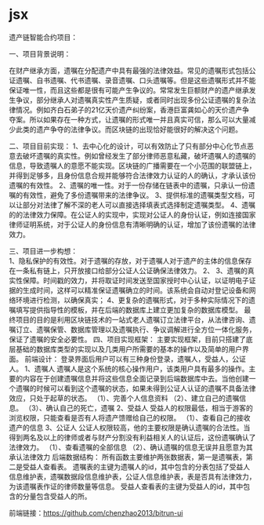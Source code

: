 # jsx
遗产链智能合约项目：

一、项目背景说明：
   
   在财产继承方面，遗嘱在分配遗产中具有最强的法律效益。常见的遗嘱形式包括公证遗嘱、自书遗嘱、代书遗嘱、录音遗嘱、口头遗嘱等。但是这些遗嘱形式并不能保证唯一性，而且这些都是很有可能产生争议的。常常发生巨额财产的遗产继承发生争议，部分继承人对遗嘱真实性产生质疑，或者同时出现多份公证遗嘱的复杂法律情况。例如齐白石弟子的21亿天价遗产纠纷案，香港巨富龚如心的天价遗产争夺案。所以如果存在一种方式，让遗嘱的形式唯一并且真实可信，那么可以大量减少此类的遗产争夺的法律争议。而区块链的出现恰好能很好的解决这个问题。

二、项目目前实现： 
    1、去中心化的设计，可以有效防止了只有部分中心化节点恶意去破坏遗嘱的真实性。例如曾经发生了部分律师恶意私藏，破坏遗嘱人的遗嘱的信息，导致遗嘱人的意愿不能实现。区块链的广播需要在一个小范围的联盟链上，并得到足够多，且身份信息合规并能够符合法律效力认证的人的确认，才承认该份遗嘱的有效性。
    2、遗嘱的唯一性。对于一份存储在链表中的遗嘱，只承认一份遗嘱的有效性，避免了多份遗嘱带来的法律争议。
    3、提供标准的遗嘱类型文档，可以让部分对法律了解不深的老人可以直接选择填表式选择制定遗嘱类型。
    4、遗嘱的的法律效力保障。在公证人的实现中，实现对公证人的身份认证，例如连接国家律师证明系统，对于公证人的身份信息有清晰明确的认证，增加了该份遗嘱的法律效力。
    
三、项目进一步构想：   
    1、隐私保护的有效性。对于遗嘱的存放，对于遗嘱人对于遗产的主体的信息保存在一条私有链上，只开放接口给部分公证人公证确保法律效力。
    2、
    3、遗嘱的真实性保障。时间戳的效力，并将取证时间发送至国家授时中心认证，以证明电子证据的生成时间，这样可以精准保证遗嘱确立的时间。该系统会自动对登记设备和网络环境进行检测，以确保真实；
    4、更复杂的遗嘱形式，对于多种实际情况下的遗嘱填写提供指导性的模板，并在后端的数据库上建立更加复杂的数据库模型。
    最终项目的目的是利用区块链技术的一站式老人遗嘱订立法律平台，从法律咨询、遗嘱订立、遗嘱保管、数据库管理以及遗嘱执行、争议调解进行全方位一体化服务，保证了遗嘱的安全必要性。
四、项目实现框架：
   主要实现框架，目前只搭建了底层基础的数据库类型的实现以及几类用户所需要的基本的操作以及简单的用户界面。
   前端设计：
   登录界面后用户可以有三种身份登录，遗嘱人，受益人，公证人。
   1、遗嘱人
   遗嘱人是这个系统的核心操作用户，该类用户具有最多的操作。主要的内容在于创建遗嘱信息并将这些信息全面记录到后端数据库中去。当他创建一个遗嘱的时候可以看到这个遗嘱的状态，如果未得到公证人认证的遗嘱不具备法律效应，只处于起草的状态。
   （1）、完善个人信息资料
   （2）、建立自己的遗嘱信息。
   （3）、确认自己的死亡，遗嘱
   2、受益人
   受益人的权限最低，相当于游客的浏览权限，只能查看是否有人将遗产馈赠给自己的权限。
   （1）、查看自己的接收遗产的信息
   3、公证人
   公证人权限较高，他的主要权限是确认遗嘱的合法性。当得到两名及以上的律师或者与财产分割没有利益相关人的认证后，这份遗嘱确认了法律效力。
   （1）、查看遗嘱的全部信息
   （2）、确认遗嘱的信息无误并且愿意为其承认法律效力
   后端数据结构：
   所有函数主要维护两张数据表，第一是遗嘱表，第二是受益人查看表。
   遗嘱表的主键为遗嘱人的id，其中包含的分表包括了受益人信息维护表，遗嘱数据段信息维护表，公证人信息维护表，表是否具有法律效力，为该遗嘱表作证的律师数量等信息。
   受益人查看表的主键为受益人的id，其中包含的分量包含受益人的所。
   
   
   
   前端链接：https://github.com/chenzhao2013/bitrun-ui
   
